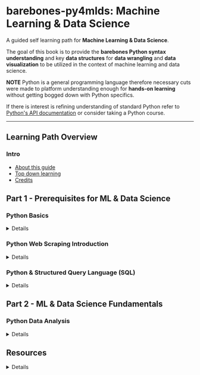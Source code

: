 # barebones-py4mlds: Machine Learning & Data Science

A guided self learning path for **Machine Learning & Data Science**.

The goal of this book is to provide the **barebones Python syntax understanding** and key **data structures** for **data wrangling** and **data visualization** to be utilized in the context of machine learning and data science.

**NOTE** Python is a general programming language therefore necessary cuts were made to platform understanding enough for **hands-on learning** without getting bogged down with Python specifics.

If there is interest is refining understanding of standard Python refer to [Python's API documentation](https://docs.python.org/3/library/) or consider taking a Python course.

---

## Learning Path Overview

### Intro

- [About this guide](about.md)
- [Top down learning](top-down-learning.md)
- [Credits](credits.md)

## Part 1 - Prerequisites for ML & Data Science

### Python Basics

<details>
<summary>Details</summary>

- [Why Python](python/0-README.md)
- **PYTHON-1** - [Getting started with Python](python/1-python-getting-started.md)
- **PYTHON-2** - [Learn Jupyter Notebook](python/2-jupyter-notebook.md)
- **PYTHON-3** - [Bacis of Python](python/3-basics.md) - Work with numbers, strings and operators
- **PYTHON-4** - [Control Statements](python/4-control.md) - if/else conditions and loops
- **PYTHON-5** - [Data structures](python/5-data-structures.md) - Work with arrays, lists, sets and dictionaries
- **PYTHON-6** - [Opening and Closing Files](#TODO) - Reading and storing values with arrays, lists, sets and dictionaries
- [Python resources](python/python-resources.md)

</details>

### Python Web Scraping Introduction

<details>
<summary>Details</summary>

<!-- TODO: DATA-2 should introduce the ideas of sampling, performing ANOVA, t-tests, K-Fold validation
to reinforce the fundamentals / necessities when deriving / evaluating a model -->

- **SOUP-1** - [Web Scraping with BeautifulSoup](#TODO)
- **PANDAS-1** - [Quick Data Collecting using Pandas](#TODO)
- **SELENIUM-1** - [More Firepower: Web Automation Tooling through Selenium](#TODO)
- **SCRAPY-1** - [Scrapy: A Fast and Powerful Scraping and Web Crawling Framework](#TODO)

</details>

### Python & Structured Query Language (SQL)

<details>
<summary>Details</summary>

<!-- TODO: DATA-2 should introduce the ideas of sampling, performing ANOVA, t-tests, K-Fold validation
to reinforce the fundamentals / necessities when deriving / evaluating a model -->

- **SQLLITE3-1** - [Intro to SQL & DataBases](#TODO)
- **SQL-1** - [Getting Setup for Structured Query Language ](#TODO)
- **SQL-ALCHEMY-1** [Quick Data Collecting using Pandas](#TODO)
</details>

## Part 2 - ML & Data Science Fundamentals

### Python Data Analysis

<details>
<summary>Details</summary>

<!-- TODO: DATA-2 should introduce the ideas of sampling, performing ANOVA, t-tests, K-Fold validation
to reinforce the fundamentals / necessities when deriving / evaluating a model -->

- **NUMPY-1** - [Numpy Introduction](python-data-analysis/np-1__numpy-intro.md)
- **PANDAS-1** - [Pandas intro](python-data-analysis/pd-1__pandas-intro.md)
- **VIZ-1** - [Visualizations intro](python-data-analysis/viz-1__viz-intro.md)
- **STATS-1** - [Basic stats](python-data-analysis/stats-1__basic-stats.md)
- **DATA-1** - [Data cleansing](python-data-analysis/data-1__data-cleansing.md)
- **DATA-2** - [Data cleansing](python-data-analysis/data-1__data-cleansing.md)

</details>

## Resources

<details><summary>Details</summary>

### More Food4Thought Reading

Provided as a reference. We will reference specific chapters throughout the guide.

- [Recommended books](books.md) - lot of free books

### Technical Interview Prep Resources

- https://github.com/alexeygrigorev/data-science-interviews

### Dataset Repositories

- Get [data](data.md) to practice ML

### Tools & Platforms

#### fastpages

- Blogging Platform: https://github.com/fastai/fastpages
  > "An easy to use blogging platform, with support for Jupyter notebooks, Word docs, and Markdown."

### Guided Projects

Under construction

### Libraries & Frameworks

<details>
<summary>Details</summary>

### SciKit-Learn Library

- **SCIKIT-1** - [Introduction to Scikit-Learn](scikit-learn/scikit-learn-1.md)
</details>

### Other Useful Resources
- [Command Line Interface]()